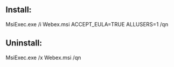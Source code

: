 ## Install:
MsiExec.exe /i Webex.msi ACCEPT_EULA=TRUE ALLUSERS=1 /qn

## Uninstall:
MsiExec.exe /x Webex.msi /qn
